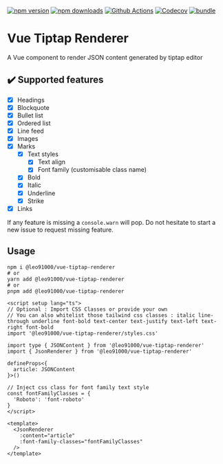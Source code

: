 
[![npm version][npm-version-src]][npm-version-href]
[![npm downloads][npm-downloads-src]][npm-downloads-href]
[![Github Actions][github-actions-src]][github-actions-href]
[![Codecov][codecov-src]][codecov-href]
[![bundle][bundle-src]][bundle-href]

# Vue Tiptap Renderer

A Vue component to render JSON content generated by tiptap editor

## :heavy_check_mark: Supported features

- [x] Headings
- [x] Blockquote
- [x] Bullet list
- [x] Ordered list
- [x] Line feed
- [x] Images
- [x] Marks
  - [x] Text styles
    - [x] Text align
    - [x] Font family (customisable class name)
  - [x] Bold
  - [x] Italic
  - [x] Underline
  - [x] Strike
- [x] Links

If any feature is missing a `console.warn` will pop. Do not hesitate to start a new issue to request missing feature.

## Usage

```shell
npm i @leo91000/vue-tiptap-renderer
# or
yarn add @leo91000/vue-tiptap-renderer
# or
pnpm add @leo91000/vue-tiptap-renderer
```

```vue
<script setup lang="ts">
// Optional : Import CSS Classes or provide your own
// You can also whitelist those tailwind css classes : italic line-through underline font-bold text-center text-justify text-left text-right font-bold
import '@leo91000/vue-tiptap-renderer/styles.css'

import type { JSONContent } from '@leo91000/vue-tiptap-renderer'
import { JsonRenderer } from '@leo91000/vue-tiptap-renderer'

defineProps<{
  article: JSONContent
}>()

// Inject css class for font family text style
const fontFamilyClasses = {
  'Roboto': 'font-roboto'
}
</script>

<template>
  <JsonRenderer
    :content="article" 
    :font-family-classes="fontFamilyClasses" 
  />
</template>
```

<!-- Badges -->
[npm-version-src]: https://img.shields.io/npm/v/@leo91000/vue-tiptap-renderer?style=flat-square
[npm-version-href]: https://www.npmjs.com/package/@leo91000/vue-tiptap-renderer

[npm-downloads-src]: https://img.shields.io/npm/dm/@leo91000/vue-tiptap-renderer?style=flat-square
[npm-downloads-href]: https://www.npmjs.com/package/@leo91000/vue-tiptap-renderer

[github-actions-src]: https://img.shields.io/github/workflow/status/leo91000/vue-tiptap-renderer/ci/main?style=flat-square
[github-actions-href]: https://github.com/leo91000/vue-tiptap-renderer/actions?query=workflow%3Aci

[codecov-src]: https://img.shields.io/codecov/c/gh/leo91000/vue-tiptap-renderer/main?style=flat-square
[codecov-href]: https://codecov.io/gh/leo91000/vue-tiptap-renderer

[bundle-src]: https://img.shields.io/bundlephobia/minzip/@leo91000/vue-tiptap-renderer?style=flat-square
[bundle-href]: https://bundlephobia.com/result?p=@leo91000/vue-tiptap-renderer